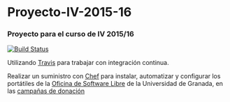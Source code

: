 # Proyecto-IV-2015-16

### Proyecto para el curso de IV 2015/16

[![Build Status](https://travis-ci.org/Makova/Proyecto-IV-2015-16.svg)](https://travis-ci.org/Makova/Proyecto-IV-2015-16/builds)

Utilizando [Travis](https://travis-ci.org/) para trabajar con integración continua.

Realizar un suministro con [Chef](https://en.wikipedia.org/wiki/Chef_(software)) para instalar, automatizar y configurar los portátiles de la [Oficina de Software Libre](http://osl.ugr.es/) de la Universidad de Granada, en las [campañas de donación](http://osl.ugr.es/cursos-y-eventos/ordenadores-libres-con-software-libre/bases-de-la-xv-campana-ordenadores-libres-con-software-libre/)
